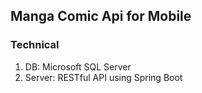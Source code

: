 ## Manga Comic Api for Mobile
### Technical
1. DB: Microsoft SQL Server
2. Server: RESTful API using Spring Boot
